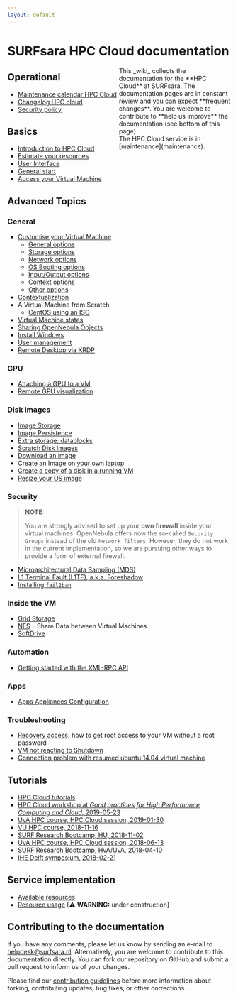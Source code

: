 ```yaml
---
layout: default
---
```

# SURFsara HPC Cloud documentation

<div style="float:right;max-width:50%;" markdown="1">

<div class="alert alert-info" markdown="1">
<i class="fa fa-info-circle fa-2x" aria-hidden="true"></i>
This _wiki_ collects the documentation for the **HPC Cloud** at SURFsara. The documentation pages are in constant review and you can expect **frequent changes**. You are welcome to contribute to **help us improve** the documentation (see bottom of this page).
</div>

<div style="display:none;" class="alert alert-success" markdown="1">
 <div style="float:right;max-width:100px;margin-top:-10px;" markdown="1">
  <div style="max-width:80px;margin-left:10px;" markdown="1">
![NLeSC logo](/images/escience_center_logo.png)
  </div>
  <div style="max-width:80px;margin-left:10px; margin-bottom:10px;" markdown="1">
![SURFsara logo](/images/SURFsara_logo.png)
  </div>
 </div>
 <i class="fa fa-bookmark-o fa-2x" aria-hidden="true"></i>
 <br/>
 <span style="color:red;">TODAY!</span>  <br/>[Course: Good practices for High Performance Computing and Cloud](home-20190523)
 <br/>
</div>

<div class="alert alert-success" markdown="1">
<i class="fa fa-circle-o-notch fa-spin fa-3x fa-fw"></i>
The HPC Cloud service is in [maintenance](maintenance).
</div>

</div>

## Operational

- [Maintenance calendar HPC Cloud](maintenance)
- [Changelog HPC cloud](changelog)
- [Security policy](security_policy)

## Basics
- [Introduction to HPC Cloud](introduction-to-hpc-cloud)
- [Estimate your resources](estimate-your-resources)
- [User Interface](user-interface)
- [General start](general-start)
- [Access your Virtual Machine](access-your-VM)

## Advanced Topics

### General

* [Customise your Virtual Machine](customize-your-vm)
  * [General options](customize-vm-general)
  * [Storage options](customize-vm-storage)
  * [Network options](customize-vm-network)
  * [OS Booting options](customize-vm-boot)
  * [Input/Output options](customize-vm-io)
  * [Context options](customize-vm-context)
  * [Other options](customize-vm-other)
* [Contextualization](contextualization)
* A Virtual Machine from Scratch
  * [CentOS using an ISO](vm-scratch-centos)
* [Virtual Machine states](vm-states)
* [Sharing OpenNebula Objects](sharing-objects)
* [Install Windows](Windows)
* [User management](usermanagement)
* [Remote Desktop via XRDP](xrdp)

### GPU

* [Attaching a GPU to a VM](gpu-attach)
* [Remote GPU visualization](gpu-visualization)

### Disk Images
* [Image Storage](image_storage)
* [Image Persistence](image_persistence)
* [Extra storage: datablocks](create-datablocks)
* [Scratch Disk Images](scratch_disk)
* [Download an image](image_download)
* [Create an Image on your own laptop](image-on-own-laptop)
* [Create a copy of a disk in a running VM](storage_snapshot)
* [Resize your OS image](resize_os_image)

### Security
> **NOTE:**
>
> You are strongly advised to set up your **own firewall** inside your virtual machines. OpenNebula offers now the so-called `Security Groups` instead of the old `Network filters`. However, they do not work in the current implementation, so we are pursuing other ways to provide a form of external firewall.

* [Microarchitectural Data Sampling (MDS)](notices/mds)
* [L1 Terminal Fault (L1TF), a.k.a. Foreshadow](notices/L1TF)
* [Installing `fail2ban`](fail2ban)

### Inside the VM
* [Grid Storage](grid-storage)
* [NFS](NFS) &ndash; Share Data between Virtual Machines
* [SoftDrive](softdrive)

### Automation
* [Getting started with the XML-RPC API](xmlrpc-start)


### Apps
* [Apps Appliances Configuration](appliances-configuration)

### Troubleshooting
* [Recovery access](troubleshooting/vnc_recovery_access); how to get root access to your VM without a root password
* [VM not reacting to Shutdown](troubleshooting/vm-not-reacting-to-shutdown)
* [Connection problem with resumed ubuntu 14.04 virtual machine](troubleshooting/connection_problem_ubuntu1404)


## <a name="tutorials"></a> Tutorials
* [HPC Cloud tutorials](tutorials/)
* [HPC Cloud workshop at _Good practices for High Performance Computing and Cloud_, 2019-05-23](home-20190523)
* [UvA HPC course, HPC Cloud session, 2019-01-30](UvA-20190130/index)
* [VU HPC course, 2018-11-16](VU-20181116)
* [SURF Research Bootcamp, HU, 2018-11-02](bootcamp-20181102/index)
* [UvA HPC course, HPC Cloud session, 2018-06-13](UvA-20180613/index)
* [SURF Research Bootcamp, HvA/UvA, 2018-04-10](bootcamp-20180410/index)
* [IHE Delft symposium, 2018-02-21](uihe-20180221/index)


<!---
* [UvA HPC course, HPC Cloud session, 2018-01-31](UvA-20180131/index)
* [VU HPC course, HPC Cloud session, 2017-11-13](VU-20171113/index)
* [UvA HPC course, HPC Cloud session, 2017-07-03](UvA-20170703/index)
* [SURF Research Bootcamp at TU Eindhoven, 2017-06-15](bootcamp-20170615/index)
* [UNESCO-IHE symposium, 2017-03-30 & 31](uihe-20170330/index)
* [UvA HPC course, HPC Cloud session, 2017-02-01](UvA-20170201/index)
* [SURF Research Bootcamp 2016-11-10](bootcamp-20161110/index)
* [VU HPC Cloud workshop 2016-10-19](VU-20161019/index)
* [UvA HPC Cloud workshop 2016-06-15](UvA-course-20160615/index) (part of the [UvA HPC and Big Data course](http://hpc.uva.nl))
* [SURF Research Bootcamp 2016-04-21](bootcamp-20160421/index)
* [TUDelft workshop 2016-04-13](TUDelftcourse-20160413/index)
* [HPC Cloud workshop 2016-01-25](UvAworkshop-2016-01-25/UvAworkshop-2016-01-25) (part of the UvA HPC and Big Data course)
* [UNESCO-IHE workshop - 11 Dec 2015](wshop-uihe-2015-12-11)
* [Surfcursus - 15 Oct 2015](surfcursus-2015-Oct-15)
-->

## Service implementation
* [Available resources](resources-available)
* [Resource usage](https://ui.hpccloud.surfsara.nl/oneinsight) [⚠ **WARNING:** under construction]

## Contributing to the documentation

If you have any comments, please let us know by sending an e-mail to [helpdesk@surfsara.nl](mailto:helpdesk@surfsara.nl?subject=HPC%20Cloud%20documentation%20comments). Alternatively, you are welcome to contribute to this documentation directly. You can fork our repository on GitHub and submit a pull request to inform us of your changes.

Please find our [contribution guidelines](markdown-best-practice) before more information about forking, contributing updates, bug fixes, or other corrections.

